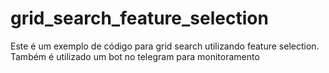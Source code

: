 # grid_search_feature_selection
Este é um exemplo de código para grid search utilizando feature selection. Também é utilizado um bot no telegram para monitoramento
